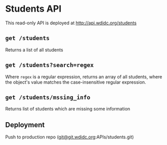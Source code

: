 # Students API

This read-only API is deployed at http://api.wdidc.org/students

## `get /students`

Returns a list of all students

## `get /students?search=regex`

Where `regex` is a regular expression, returns an array of all students,
where the object's value matches the case-insensitive regular expression.

## `get /students/mssing_info`

Returns list of students which are missing some information


## Deployment

Push to production repo (git@git.wdidc.org:APIs/students.git)
